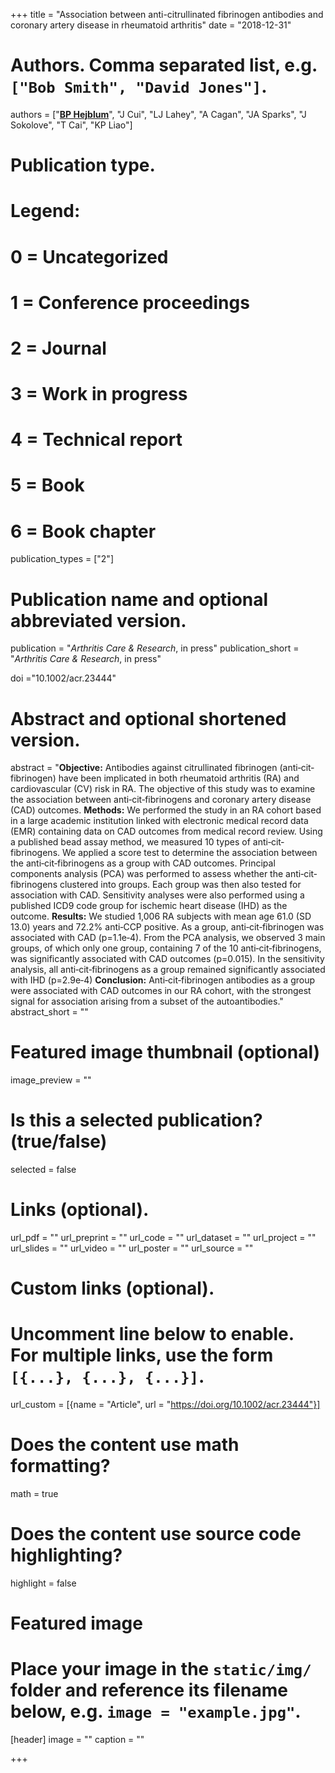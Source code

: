 +++
title = "Association between anti-citrullinated fibrinogen antibodies and coronary artery disease in rheumatoid arthritis"
date = "2018-12-31"



# Authors. Comma separated list, e.g. `["Bob Smith", "David Jones"]`.
authors = ["<u>**BP Hejblum**</u>", "J Cui", "LJ Lahey", "A Cagan", "JA Sparks", "J Sokolove", "T Cai", "KP Liao"]

# Publication type.
# Legend:
# 0 = Uncategorized
# 1 = Conference proceedings
# 2 = Journal
# 3 = Work in progress
# 4 = Technical report
# 5 = Book
# 6 = Book chapter
publication_types = ["2"]

# Publication name and optional abbreviated version.
publication = "*Arthritis Care & Research*, in press"
publication_short = "*Arthritis Care & Research*, in press"

doi ="10.1002/acr.23444"

# Abstract and optional shortened version.
abstract = "**Objective:** Antibodies against citrullinated fibrinogen (anti‐cit‐fibrinogen) have been implicated in both rheumatoid arthritis (RA) and cardiovascular (CV) risk in RA. The objective of this study was to examine the association between anti‐cit‐fibrinogens and coronary artery disease (CAD) outcomes. **Methods:** We performed the study in an RA cohort based in a large academic institution linked with electronic medical record data (EMR) containing data on CAD outcomes from medical record review. Using a published bead assay method, we measured 10 types of anti‐cit‐fibrinogens. We applied a score test to determine the association between the anti‐cit‐fibrinogens as a group with CAD outcomes. Principal components analysis (PCA) was performed to assess whether the anti‐cit‐fibrinogens clustered into groups. Each group was then also tested for association with CAD. Sensitivity analyses were also performed using a published ICD9 code group for ischemic heart disease (IHD) as the outcome. **Results:** We studied 1,006 RA subjects with mean age 61.0 (SD 13.0) years and 72.2% anti‐CCP positive. As a group, anti‐cit‐fibrinogen was associated with CAD (p=1.1e‐4). From the PCA analysis, we observed 3 main groups, of which only one group, containing 7 of the 10 anti‐cit‐fibrinogens, was significantly associated with CAD outcomes (p=0.015). In the sensitivity analysis, all anti‐cit‐fibrinogens as a group remained significantly associated with IHD (p=2.9e‐4) **Conclusion:** Anti‐cit‐fibrinogen antibodies as a group were associated with CAD outcomes in our RA cohort, with the strongest signal for association arising from a subset of the autoantibodies."
abstract_short = ""

# Featured image thumbnail (optional)
image_preview = ""

# Is this a selected publication? (true/false)
selected = false

# Links (optional).
url_pdf = ""
url_preprint = ""
url_code = ""
url_dataset = ""
url_project = ""
url_slides = ""
url_video = ""
url_poster = ""
url_source = ""

# Custom links (optional).
#   Uncomment line below to enable. For multiple links, use the form `[{...}, {...}, {...}]`.
url_custom = [{name = "Article", url = "https://doi.org/10.1002/acr.23444"}]

# Does the content use math formatting?
math = true

# Does the content use source code highlighting?
highlight = false

# Featured image
# Place your image in the `static/img/` folder and reference its filename below, e.g. `image = "example.jpg"`.
[header]
image = ""
caption = ""

+++
